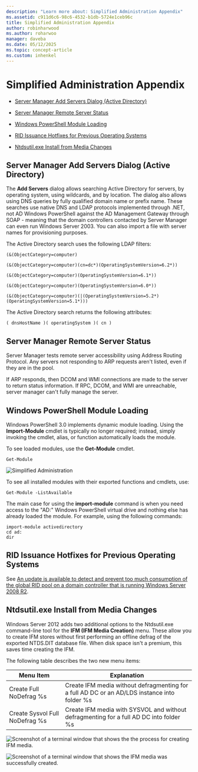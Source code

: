 ```yaml
---
description: "Learn more about: Simplified Administration Appendix"
ms.assetid: c911d6c6-98c6-4532-b1db-5724e1ceb96c
title: Simplified Administration Appendix
author: robinharwood
ms.author: roharwoo
manager: daveba
ms.date: 05/12/2025
ms.topic: concept-article
ms.custom: inhenkel
---
```


# Simplified Administration Appendix

-   [Server Manager Add Servers Dialog (Active Directory)](../../ad-ds/deploy/Simplified-Administration-Appendix.md#BKMK_AddServers)

-   [Server Manager Remote Server Status](../../ad-ds/deploy/Simplified-Administration-Appendix.md#BKMK_ServerMgrStatus)

-   [Windows PowerShell Module Loading](../../ad-ds/deploy/Simplified-Administration-Appendix.md#BKMK_PSLoadModule)

-   [RID Issuance Hotfixes for Previous Operating Systems](../../ad-ds/deploy/Simplified-Administration-Appendix.md#BKMK_Rid)

-   [Ntdsutil.exe Install from Media Changes](../../ad-ds/deploy/Simplified-Administration-Appendix.md#BKMK_IFM)

## <a name="BKMK_AddServers"></a>Server Manager Add Servers Dialog (Active Directory)

The **Add Servers** dialog allows searching Active Directory for servers, by operating system, using wildcards, and by location. The dialog also allows using DNS queries by fully qualified domain name or prefix name. These searches use native DNS and LDAP protocols implemented through .NET, not AD Windows PowerShell against the AD Management Gateway through SOAP - meaning that the domain controllers contacted by Server Manager can even run Windows Server 2003. You can also import a file with server names for provisioning purposes.

The Active Directory search uses the following LDAP filters:

```
(&(ObjectCategory=computer)

(&(ObjectCategory=computer)(cn=dc*)(OperatingSystemVersion=6.2*))

(&(ObjectCategory=computer)(OperatingSystemVersion=6.1*))

(&(ObjectCategory=computer)(OperatingSystemVersion=6.0*))

(&(ObjectCategory=computer)(|(OperatingSystemVersion=5.2*)(OperatingSystemVersion=5.1*)))

```

The Active Directory search returns the following attributes:

```
( dnsHostName )( operatingSystem )( cn )

```

## <a name="BKMK_ServerMgrStatus"></a>Server Manager Remote Server Status
Server Manager tests remote server accessibility using Address Routing Protocol. Any servers not responding to ARP requests aren't listed, even if they are in the pool.

If ARP responds, then DCOM and WMI connections are made to the server to return status information. If RPC, DCOM, and WMI are unreachable, server manager can't fully manage the server.

## <a name="BKMK_PSLoadModule"></a>Windows PowerShell Module Loading
Windows PowerShell 3.0 implements dynamic module loading. Using the **Import-Module** cmdlet is typically no longer required; instead, simply invoking the cmdlet, alias, or function automatically loads the module.

To see loaded modules, use the **Get-Module** cmdlet.

```
Get-Module

```

![Simplified Administration](media/Simplified-Administration-Appendix/ADDS_PSGetModule.gif)

To see all installed modules with their exported functions and cmdlets, use:

```
Get-Module -ListAvailable

```

The main case for using the **import-module** command is when you need access to the "AD:" Windows PowerShell virtual drive and nothing else has already loaded the module. For example, using the following commands:

```
import-module activedirectory
cd ad:
dir

```

## <a name="BKMK_Rid"></a>RID Issuance Hotfixes for Previous Operating Systems
See [An update is available to detect and prevent too much consumption of the global RID pool on a domain controller that is running Windows Server 2008 R2](https://support.microsoft.com/kb/2618669).

## <a name="BKMK_IFM"></a>Ntdsutil.exe Install from Media Changes
Windows Server 2012 adds two additional options to the Ntdsutil.exe command-line tool for the **IFM (IFM Media Creation)** menu. These allow you to create IFM stores without first performing an offline defrag of the exported NTDS.DIT database file. When disk space isn't a premium, this saves time creating the IFM.

The following table describes the two new menu items:

|Menu Item|Explanation|
|--|--|
|Create Full NoDefrag %s|Create IFM media without defragmenting for a full AD DC or an AD/LDS instance into folder %s|
|Create Sysvol Full NoDefrag %s|Create IFM media with SYSVOL and without defragmenting for a full AD DC into folder %s|

![Screenshot of a terminal window that shows the the process for creating IFM media.](media/Simplified-Administration-Appendix/ADDS_PSIFM.png)

![Screenshot of a terminal window that shows the IFM media was successfully created.](media/Simplified-Administration-Appendix/ADDS_PSIFMComplete.gif)
